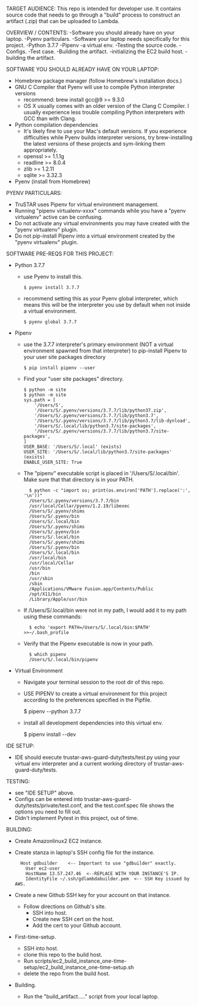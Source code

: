 TARGET AUDIENCE:
This repo is intended for developer use.  It contains source code that needs to
go through a "build" process to construct an artifact (.zip) that can be uploaded
to Lambda.


OVERVIEW / CONTENTS:
-Software you should already have on your laptop.
-Pyenv particulars.
-Software your laptop needs specifically for this project.
   -Python 3.7.7
   -Pipenv
   -a virtual env.
-Testing the source code.
   -Configs.
   -Test case.
-Building the artifact.
   -initializing the EC2 build host.
   -building the artifact.



SOFTWARE YOU SHOULD ALREADY HAVE ON YOUR LAPTOP:
- Homebrew package manager  (follow Homebrew's installation docs.)
- GNU C Compiler that Pyenv will use to compile Python interpreter versions
    - recommend:  brew install gcc@9 >= 9.3.0
    - OS X usually comes with an older version of the Clang C Compiler.
        I usually experience less trouble compiling Python interpreters with
        GCC than with Clang.
- Python compilation dependencies
    * It's likely fine to use your Mac's default versions.  If you experience
    difficulties while Pyenv builds interpreter versions, try brew-installing
    the latest versions of these projects and sym-linking them appropriately.
    - openssl >= 1.1.1g
    - readline >= 8.0.4
    - zlib >= 1.2.11
    - sqlite >= 3.32.3
- Pyenv  (install from Homebrew)


PYENV PARTICULARS:
- TruSTAR uses Pipenv for virtual environment management.
- Running "pipenv virtualenv-xxxx" commands while you have a "pyenv virtualenv"
    active can be confusing.
- Do not activate any virtual environments you may have created with the
    "pyenv virtualenv" plugin.
- Do not pip-install Pipenv into a virtual environment created by the
    "pyenv virtualenv" plugin.



SOFTWARE PRE-REQS FOR THIS PROJECT:
- Python 3.7.7
    - use Pyenv to install this.

          $ pyenv install 3.7.7

    - recommend setting this as your Pyenv global interpreter, which means
       this will be the interpreter you use by default when not inside a
       virtual environment.

          $ pyenv global 3.7.7


- Pipenv
    - use the 3.7.7 interpreter's primary environment (NOT a virtual environment
       spawned from that interpreter) to pip-install Pipenv to your user
       site packages directory

          $ pip install pipenv --user


    - Find your "user site packages" directory.

          $ python -m site
          $ python -m site
          sys.path = [
              '/Users/S',
              '/Users/S/.pyenv/versions/3.7.7/lib/python37.zip',
              '/Users/S/.pyenv/versions/3.7.7/lib/python3.7',
              '/Users/S/.pyenv/versions/3.7.7/lib/python3.7/lib-dynload',
              '/Users/S/.local/lib/python3.7/site-packages',
              '/Users/S/.pyenv/versions/3.7.7/lib/python3.7/site-packages',
          ]
          USER_BASE: '/Users/S/.local' (exists)
          USER_SITE: '/Users/S/.local/lib/python3.7/site-packages' (exists)
          ENABLE_USER_SITE: True


    - The "pipenv" executable script is placed in  '/Users/S/.local/bin'.  Make
        sure that that directory is in your PATH.

            $ python -c "import os; print(os.environ['PATH'].replace(':', '\n'))"
            /Users/S/.pyenv/versions/3.7.7/bin
            /usr/local/Cellar/pyenv/1.2.19/libexec
            /Users/S/.pyenv/shims
            /Users/S/.pyenv/bin
            /Users/S/.local/bin
            /Users/S/.pyenv/shims
            /Users/S/.pyenv/bin
            /Users/S/.local/bin
            /Users/S/.pyenv/shims
            /Users/S/.pyenv/bin
            /Users/S/.local/bin
            /usr/local/bin
            /usr/local/Cellar
            /usr/bin
            /bin
            /usr/sbin
            /sbin
            /Applications/VMware Fusion.app/Contents/Public
            /opt/X11/bin
            /Library/Apple/usr/bin


    - If /Users/S/.local/bin were not in my path, I would add it to my path
        using these commands:

            $ echo 'export PATH=/Users/S/.local/bin:$PATH' >>~/.bash_profile


    - Verify that the Pipenv executable is now in your path.

            $ which pipenv
            /Users/S/.local/bin/pipenv


- Virtual Environment
    - Navigate your terminal session to the root dir of this repo.
    - USE PIPENV to create a virtual environment for this project according
        to the preferences specified in the Pipfile.

        $ pipenv --python 3.7.7


    - install all development dependencies into this virtual env.

        $ pipenv install --dev


IDE SETUP:
- IDE should execute trustar-aws-guard-duty/tests/test.py using your virtual
   env interpreter and a current working directory of
   trustar-aws-guard-duty/tests.


TESTING:
- see "IDE SETUP" above.
- Configs can be entered into trustar-aws-guard-duty/tests/private/test.conf,
   and the test.conf.spec file shows the options you need to fill out.
- Didn't implement Pytest in this project, out of time.


BUILDING:
- Create Amazonlinux2 EC2 instance.
- Create stanza in laptop's SSH config file for the instance.

        Host gdbuilder    <-- Important to use "gdbuilder" exactly.
          User ec2-user
          HostName 13.57.247.46  <--REPLACE WITH YOUR INSTANCE'S IP.
          IdentityFile ~/.ssh/gdlambdabuilder.pem  <-- SSH Key issued by AWS.

- Create a new Github SSH key for your account on that instance.
    - Follow directions on Github's site.
        - SSH into host.
        - Create new SSH cert on the host.
        - Add the cert to your Github account.
- First-time-setup.
    - SSH into host.
    - clone this repo to the build host.
    - Run scripts/ec2_build_instance_one-time-setup/ec2_build_instance_one-time-setup.sh
    - delete the repo from the build host.
- Building.
    - Run the "build_artifact....." script from your local laptop.